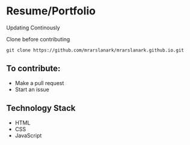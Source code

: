 # Resume/Portfolio 
Updating Continously 

Clone before contributing

`git clone https://github.com/mrarslanark/mrarslanark.github.io.git`

## To contribute:
* Make a pull request
* Start an issue

## Technology Stack
* HTML
* CSS
* JavaScript
